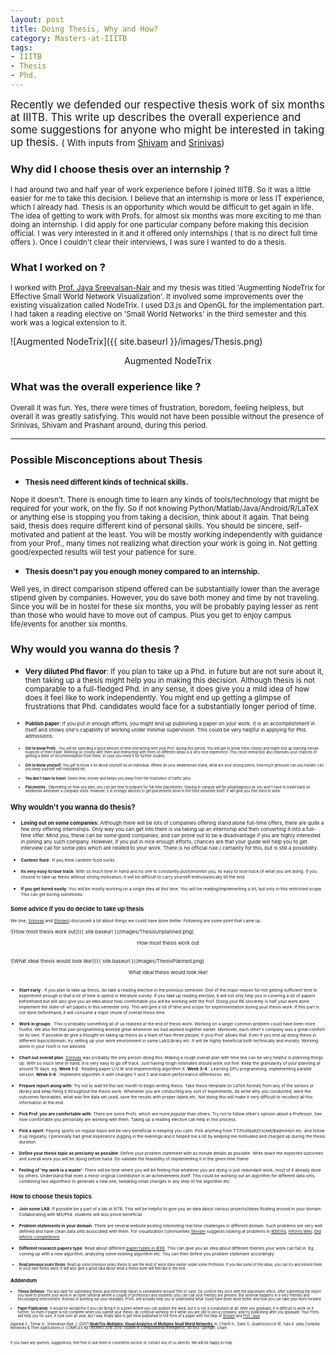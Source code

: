 ```yaml
---
layout: post
title: Doing Thesis, Why and How?
category: Masters-at-IIITB
tags:
- IIITB
- Thesis
- Phd.
---
```

<big> Recently we defended our respective thesis work of six months at IIITB. This write up describes the overall experience and some suggestions for anyone who might be interested in taking up thesis. </big> ( With inputs from [Shivam](http://shivam-agarwal.github.io) and [Srinivas](https://www.facebook.com/srinivas.r.vaidya)) 

### Why did I choose thesis over an internship ?

<small>I had around two and half year of work experience before I joined IIITB. So it was a little easier for me to take this decision. I believe that an internship is more or less IT experience, which I already had. Thesis is an opportunity which would be difficult to get again in life. The idea of getting to work with Profs. for almost six months was more exciting to me than doing an internship. I did apply for one particular company before making this decision official. I was very interested in it and it offered only internships ( that is no direct full time offers ). Once I couldn't clear their interviews, I was sure I wanted to do a thesis.</small>

### What I worked on ?

<small>I worked with [Prof. Jaya Sreevalsan-Nair](https://www.iiitb.ac.in/faculty_page.php?name=jayasreevalsannair) and my thesis was titled 'Augmenting NodeTrix for Effective Small World Network Visualization'. It involved some improvements over the existing visualization called NodeTrix. I used D3.js and OpenGL for the implementation part. I had taken a reading elective on 'Small World Networks' in the third semester and this work was a logical extension to it. </small>

![Augmented NodeTrix]({{ site.baseurl }}/images/Thesis.png)
<center>Augmented NodeTrix</center>

### What was the overall experience like ?

<small>Overall it was fun. Yes, there were times of frustration, boredom, feeling helpless, but overall it was greatly satisfying. This would not have been possible without the presence of Srinivas, Shivam and Prashant around, during this period. </small>

__________


### Possible Misconceptions about Thesis

*	<small>**Thesis need different kinds of technical skills.**</small>

<small>Nope it doesn't. There is enough time to learn any kinds of tools/technology that might be required for your work, on the fly. So if not knowing Python/Matlab/Java/Android/R/LaTeX or anything else is stopping you from taking a decision, think about it again. That being said, thesis does require different kind of personal skills. You should be sincere, self-motivated and patient at the least. You will be mostly working independently with guidance from your Prof., many times not realizing what direction your work is going in. Not getting good/expected results will test your patience for sure.</small>

*	<small>**Thesis doesn't pay you enough money compared to an internship.**</small>

<small>Well yes, in direct comparison stipend offered can be substantially lower than the average stipend given by companies. However, you do save both money and time by not traveling. Since you will be in hostel for these six months, you will be probably paying lesser as rent than those who would have to move out of campus. Plus you get to enjoy campus life/events for another six months. </small>


### Why would you wanna do thesis ?
*	<small> **Very diluted Phd flavor**: If you plan to take up a Phd. in future but are not sure about it, then taking up a thesis might help you in making this decision. Although thesis is not comparable to a full-fledged Phd. in any sense, it does give you a mild idea of how does it feel like to work independently. You might end up getting a glimpse of frustrations that Phd. candidates would face for a substantially longer period of time.<small>

*	<small>**Publish paper**: If you put in enough efforts, you might end up publishing a paper on your work. It is an accomplishment in itself and shows one's capability of working under minimal supervision. This could be very helpful in applying for Phd. admissions. <small>

*	<small>**Get to know Profs.**: You will be spending a good amount of time interacting with your Prof. during this period. You will get to know them closely and might end up learning minute nuances of their trade. Working so closely with them and interacting with them on different ideas is a very nice experience. This close interaction also improves your chances of getting a letter of recommendation from them, in case you need it for further studies. </small>

*	<small>**Get to know yourself**: You get to know a lot about yourself as an individual. Where do your weaknesses stand, what are your strong points, how much pressure can you handle, can you keep yourself self motivated etc. </small>

*	<small>**You don't have to travel**: Saves time, money and keeps you away from the frustration of traffic jams.</small>

*	<small>**Placements** : Depending on how you plan, you can get time to prepare for full time placements. Staying in campus will be advantageous as you won't have to travel back on weekends whenever a company visits. However, it is strongly advices to get placements done in the third semester itself. It will give you free mind to work.</small>

### Why wouldn't you wanna do thesis?

*	<small>**Losing out on some companies**: Although there will be lots of companies offering stand alone full-time offers, there are quite a few only offering internships. Only way you can get into them is via taking up an internship and then converting it into a full-time offer. Mind you, these can be some good companies, and can prove out to be a disadvantage if you are highly interested in joining any such company. However, if you put in nice enough efforts, chances are that your guide will help you to get interview call for some jobs which are related to your work. There is no official rule / certainty for this, but is still a possibility.

*	<small>**Canteen food** : If you think canteen food sucks. </small>

*	<small>**Its very easy to lose track**: With so much time in hand and no one to constantly push/monitor you, its easy to lose track of what you are doing. If you choose to take up thesis without strong motivation, it will be difficult to carry yourself enthusiastically till the end. </small>

*	<small>**If you get bored easily**: You will be mostly working on a single idea all this time. You will be reading/implementing a lot, but only in this restricted scope. This can get boring sometimes.</small>

### Some advice if you do decide to take up thesis

<small> We (me, [Srinivas](https://www.facebook.com/srinivas.r.vaidya) and <a href="http://shivam-agarwal.github.io" target="_blank">Shivam</a>) discussed a lot about things we could have done better. Following are some point that came up : </small>
<br>

![How most thesis work out]({{ site.baseurl }}/images/ThesisUnplanned.png)
<center>How most thesis work out</center>

<br>

![What ideal thesis would look like!]({{ site.baseurl }}/images/ThesisPlanned.png)
<center>What ideal thesis would look like!</center>

<br>

*	<small>**Start early** :  If you plan to take up thesis, do take a reading elective in the previous semester. One of the major reason for not getting sufficient time to experiment enough is that a lot of time is spend in literature survey. If you take up reading elective, it will not only help you in covering a lot of papers beforehand but will also give you an idea about how comfortable you will be working with the Prof. Doing your RE sincerely is half your work done. Implement the state-of-art papers in this semester only. This will give a lot of time and scope for experimentation during your thesis work. If this part is not done beforehand, it will consume a major chunk of overall thesis time. </small>

*	<small>**Work in groups** : This is probably something all of us realized at the end of thesis work. Working on a larger common problem could have been more fruitful. We also felt that pair-programming worked great whenever we had worked together earlier. Moreover, each other's company was a great comfort on its own. If possible do give a thought on taking up thesis as a team of two-three people, if your Prof. allows that. Even if you end up doing thesis in different topics/domain, try setting up your work environment in same Lab/Library etc. It will be highly beneficial both technically and morally. Working alone in your room is not advised. </small>

*	<small>**Chart out overall plan**: [Srinivas](https://www.facebook.com/srinivas.r.vaidya) was probably the only person doing this. Making a rough overall plan with time line can be very helpful in planning things up. With so much time in hand, it is very easy to go off track. Just having rough estimates should work out fine. Keep the granularity of your planning at around 15 days. eg. **Week 1-2** : Reading paper U,V,W and Implementing algorithm X. **Week 3-4** : Learning GPU programming, implementing parallel version. **Week 5-6** : Implement algorithm X with changes Y and Z and match performance differences. etc.</small>

*	<small>**Prepare report along with**: Try not to wait till the last month to begin writing thesis. Take thesis template (in LaTeX format) from any of the seniors or library and keep filling it throughout the thesis work. Whenever you are conducting any sort of experiments, do write why you conducted, were the outcomes favorables, what was the data set used, save the results with proper labels etc. Not doing this will make it very difficult to recollect all this information at the end. </small>

*	<small> **Pick Prof. you are comfortable with**: There are some Profs. which are more *popular* than others. Try not to follow other's opinion about a Professor. See how comfortable you personally are working with them. Taking up a reading elective can help in this process. </small>


*	<small>**Pick a sport**: Playing sports on regular basis will be very beneficial in keeping you calm. Pick anything from TT/Football/Cricket/Badminton etc. and follow it up regularly. I personally had great experience jogging in the evenings and it helped me a lot by keeping me motivated and charged up during the thesis duration. </small>

*	<small>**Define your thesis topic as precisely as possible**: Define your problem statement with as minute details as possible. Write down the expected outcomes and overall work you will be doing before hand. Do validate the feasibility of implementing it in the given time frame. </small>

*	<small>**Feeling of 'my work is a waste'**: There will be time where you will be feeling that whatever you are doing is just redundant work, most of it already done by others. Understand that even a minor original contribution is an achievements itself. This could be working out an algorithm for different data sets, combining two algorithms to generate a new one, tweaking small changes in any step of the algorithm etc. </small>

### How to choose thesis topics

*	<small>**Join some LAB**: If possible be a part of a lab at IIITB. This will be helpful to give you an idea about various projects/ideas floating around in your domain. Collaborating with MS/Phd. students will also prove beneficial. </small>

*	<small>**Problem statements in your domain**: There are several website posting interesting real time challenges in different domain. Such problems are very well defined and have clean data sets associated with them. For visualization communities [Shivam](http://shivam-agarwal.github.io) suggests looking at problems in [IEEEVis](http://ieeevis.org/), [InfoVis Wiki](http://www.infovis-wiki.net/index.php?title=Main_Page), [Old InfoVis competitions](http://www.infovis.org/infovis/)</small>

*	<small>**Different research papers type**: Read about different [paper types in IEEE](http://ieeevis.org/year/2012/info/call-participation/paper-submission-guidelines#PaperTypes). This can give you an idea about different themes your work can fall in. Eg. coming up with a new algorithm, analyzing some existing algorithm etc. You can then define you problem statement accordingly.

*	<small>**Read previous years thesis**: Read up some previous years thesis to see the kind of work done earlier under some Professor. If you like some of the ideas, you can try and extend them in your own thesis work. It will also give a good idea about what a thesis work will feel like in the end.  </small>

### Addendum

*	<small>**Thesis Defense**: The last date for submitting thesis and internship report is somewhere around 15th of June. Do confirm this once with the placement office. After submitting the report you have to present your work in an open seminar where a couple of professors and students (you can call your friends) are present. But seminar happens in a very friendly and encouraging environment. Instead of pointing out your mistakes, Profs. will actually help you to understand what could have been done better and how you can take your work forward. </small>

*	<small>**Paper Publication**: It would be wonderful if you can bring it to a point where you can publish the work, but it is not a compulsion at all. After you graduate, it is difficult to work on it further. So even if paper is not complete when you submit your thesis, do continue working on it while you are still to join a company, and try publishing after you graduate. Your Profs. will help you for sure. It took over an year, but I was finally able to get mine published in the form of a paper with the help of [Shivam](http://shivam-agarwal.github.io) and [Prof. Jaya](https://www.iiitb.ac.in/faculty_page.php?name=jayasreevalsannair) </small> <br>

<small>Agarwal S., Tomar A., Sreevalsan-Nair J. (2017) <strong> <a href="https://link.springer.com/chapter/10.1007/978-3-319-50901-3_46" target='_blank'> NodeTrix-Multiplex: Visual Analytics of Multiplex Small World Networks. </a></strong> In: Cherifi H., Gaito S., Quattrociocchi W., Sala A. (eds) Complex Networks & Their Applications V. COMPLEX NETWORKS 2016 2016. Studies in Computational Intelligence, vol 693. Springer, Cham


<br>

If you have any queries, suggestions, feel free to ask them in comments section or contact any of us directly. We will be happy to help.